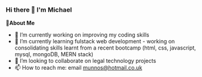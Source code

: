 ### Hi there 👋 I'm Michael

**:slightly_smiling_face:About Me**

- 🔭 I’m currently working on improving my coding skills
- 🌱 I’m currently learning fulstack web development - working on consolidating skills learnt from a recent bootcamp (html, css, javascript, mysql, mongoDB, MERN stack)
- 👯 I’m looking to collaborate on legal technology projects
- 📫 How to reach me: email munnos@hotmail.co.uk
